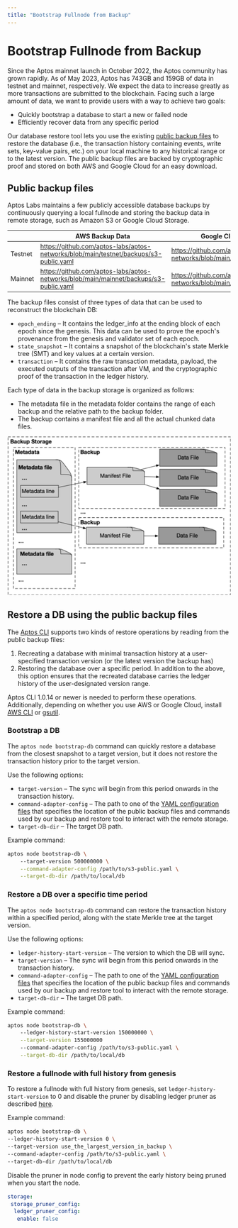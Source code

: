 ```yaml
---
title: "Bootstrap Fullnode from Backup"
---
```


# Bootstrap Fullnode from Backup

Since the Aptos mainnet launch in October 2022, the Aptos community has grown rapidly. As of May 2023, Aptos has 743GB and 159GB of data in testnet and mainnet, respectively. We expect the data to increase greatly as more transactions are submitted to the blockchain. Facing such a large amount of data, we want to provide users with a way to achieve two goals:

- Quickly bootstrap a database to start a new or failed node
- Efficiently recover data from any specific period

Our database restore tool lets you use the existing [public backup files](#public-backup-files) to restore the database (i.e., the transaction history containing events, write sets, key-value pairs, etc.) on your local machine to any historical range or to the latest version. The public backup files are backed by cryptographic proof and stored on both AWS and Google Cloud for an easy download.

## Public backup files

Aptos Labs maintains a few publicly accessible database backups by continuously querying a local fullnode and storing the backup data in remote storage, such as Amazon S3 or Google Cloud Storage.

|  | AWS Backup Data | Google Cloud Backup Data  |
| --- | --- | --- |
| Testnet | https://github.com/aptos-labs/aptos-networks/blob/main/testnet/backups/s3-public.yaml | https://github.com/aptos-labs/aptos-networks/blob/main/testnet/backups/gcs.yaml |
| Mainnet | https://github.com/aptos-labs/aptos-networks/blob/main/mainnet/backups/s3-public.yaml | https://github.com/aptos-labs/aptos-networks/blob/main/mainnet/backups/gcs.yaml |

The backup files consist of three types of data that can be used to reconstruct the blockchain DB:

- `epoch_ending` – It contains the ledger_info at the ending block of each epoch since the genesis. This data can be used to prove the epoch's provenance from the genesis and validator set of each epoch.
- `state_snapshot` – It contains a snapshot of the blockchain's state Merkle tree (SMT) and key values at a certain version.
- `transaction` – It contains the raw transaction metadata, payload, the executed outputs of the transaction after VM, and the cryptographic proof of the transaction in the ledger history.

Each type of data in the backup storage is organized as follows:
- The metadata file in the metadata folder contains the range of each backup and the relative path to the backup folder. 
- The backup contains a manifest file and all the actual chunked data files.

![aptos-db-restore.png](../../../static/img/docs/aptos-db-restore.png)

## Restore a DB using the public backup files

The [Aptos CLI](../../tools/aptos-cli-tool/use-aptos-cli.md) supports two kinds of restore operations by reading from the public backup files:
1. Recreating a database with minimal transaction history at a user-specified transaction version (or the latest version the backup has)
2. Restoring the database over a specific period. In addition to the above, this option ensures that the recreated database carries the ledger history of the user-designated version range.

Aptos CLI 1.0.14 or newer is needed to perform these operations. Additionally, depending on whether you use AWS or Google Cloud, install [AWS CLI](https://docs.aws.amazon.com/cli/latest/userguide/getting-started-install.html) or [gsutil](https://cloud.google.com/storage/docs/gsutil_install).

### Bootstrap a DB

The `aptos node bootstrap-db` command can quickly restore a database from the closest snapshot to a target version, but it does not restore the transaction history prior to the target version.

Use the following options:
- `target-version` – The sync will begin from this period onwards in the transaction history.
- `command-adapter-config` – The path to one of the [YAML configuration files](#public-backup-files) that specifies the location of the public backup files and commands used by our backup and restore tool to interact with the remote storage.
- `target-db-dir` – The target DB path.

Example command:

```bash
aptos node bootstrap-db \ 
    --target-version 500000000 \
    --command-adapter-config /path/to/s3-public.yaml \
    --target-db-dir /path/to/local/db
```

### Restore a DB over a specific time period

The `aptos node bootstrap-db` command can restore the transaction history within a specified period, along with the state Merkle tree at the target version.

Use the following options:
- `ledger-history-start-version` – The version to which the DB will sync.
- `target-version` – The sync will begin from this period onwards in the transaction history.
- `command-adapter-config` – The path to one of the [YAML configuration files](#public-backup-files) that specifies the location of the public backup files and commands used by our backup and restore tool to interact with the remote storage.
- `target-db-dir` – The target DB path.

Example command:

```bash
aptos node bootstrap-db \ 
    --ledger-history-start-version 150000000 \
    --target-version 155000000 
    --command-adapter-config /path/to/s3-public.yaml \
    --target-db-dir /path/to/local/db
```

### Restore a fullnode with full history from genesis
To restore a fullnode with full history from genesis, set `ledger-history-start-version` to 0 and disable the pruner by disabling ledger pruner as described [here](https://aptos.dev/guides/data-pruning).

Example command: 

```bash
aptos node bootstrap-db \
--ledger-history-start-version 0 \
--target-version use_the_largest_version_in_backup \
--command-adapter-config /path/to/s3-public.yaml \
--target-db-dir /path/to/local/db
```
Disable the pruner in node config to prevent the early history being pruned when you start the node.
```Yaml
storage:
 storage_pruner_config:
  ledger_pruner_config:
   enable: false

```